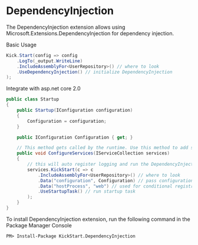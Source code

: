 # DependencyInjection

The DependencyInjection extension allows using Microsoft.Extensions.DependencyInjection for dependency injection.

Basic Usage

```csharp
Kick.Start(config => config
    .LogTo(_output.WriteLine)
    .IncludeAssemblyFor<UserRepository>() // where to look
    .UseDependencyInjection() // initialize DependencyInjection
);
```

Integrate with asp.net core 2.0

```csharp
public class Startup
{
    public Startup(IConfiguration configuration)
    {
        Configuration = configuration;
    }

    public IConfiguration Configuration { get; }

    // This method gets called by the runtime. Use this method to add services to the container.
    public void ConfigureServices(IServiceCollection services)
    {
        // this will auto register logging and run the DependencyInjection startup
        services.KickStart(c => c
            .IncludeAssemblyFor<UserRepository>() // where to look
            .Data("configuration", Configuration) // pass configuration to all startup modules
            .Data("hostProcess", "web") // used for conditional registration
            .UseStartupTask() // run startup task
        );
    }
}
```

To install DependencyInjection extension, run the following command in the Package Manager Console

    PM> Install-Package KickStart.DependencyInjection
